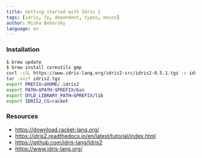 ```yaml
---
title: Getting started with Idris 2
tags: [idris, fp, dependent, types, macos]
author: Misha Behersky
language: en
---
```


### Installation

```bash
$ brew update
$ brew install coreutils gmp
curl -sSL https://www.idris-lang.org/idris2-src/idris2-0.5.1.tgz -o idris2.tgz
tar -xvzf idris2.tgz
export PREFIX=$HOME/.idris2
export PATH=$PATH:$PREFIX/bin
export DYLD_LIBRARY_PATH=$PREFIX/lib
export IDRIS2_CG=racket
```
### Resources
* https://download.racket-lang.org/
* https://idris2.readthedocs.io/en/latest/tutorial/index.html
* https://github.com/idris-lang/Idris2
* https://www.idris-lang.org/
